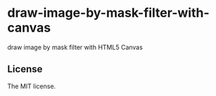# draw-image-by-mask-filter-with-canvas

draw image by mask filter with HTML5 Canvas

## License

The MIT license.
